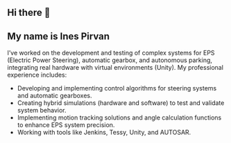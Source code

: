 ## Hi there 👋
## My name is Ines Pirvan

I’ve worked on the development and testing of complex systems for EPS (Electric Power Steering), automatic gearbox, and autonomous parking, integrating real hardware with virtual environments (Unity).
My professional experience includes:
  - Developing and implementing control algorithms for steering systems and automatic gearboxes.
  - Creating hybrid simulations (hardware and software) to test and validate system behavior.
  - Implementing motion tracking solutions and angle calculation functions to enhance EPS system precision.
  - Working with tools like Jenkins, Tessy, Unity, and AUTOSAR.

<!--
**pirvanines/pirvanines** is a ✨ _special_ ✨ repository because its `README.md` (this file) appears on your GitHub profile.

Here are some ideas to get you started:

- 🔭 I’m currently working on ...
- 🌱 I’m currently learning ...
- 👯 I’m looking to collaborate on ...
- 🤔 I’m looking for help with ...
- 💬 Ask me about ...
- 📫 How to reach me: ...
- 😄 Pronouns: ...
- ⚡ Fun fact: ...
-->
